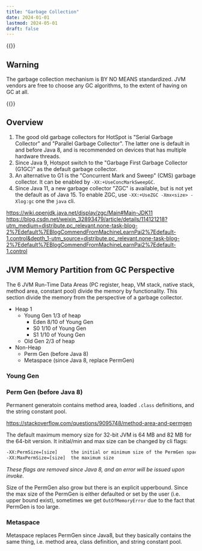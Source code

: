 ```yaml
---
title: "Garbage Collection"
date: 2024-01-01
lastmod: 2024-05-01
draft: false
---
```


{{<card pink>}}

## Warning

The garbage collection mechanism is BY NO MEANS standardized. JVM vendors are free to choose any GC algorithms, to the extent of having on GC at all.

{{</card>}}

Overview
-----------
1. The good old garbage collectors for HotSpot is "Serial Garbage Collector" and "Parallel Garbage Collector". The latter one is default in and before Java 8, and is recommended on devices that has multiple hardware threads.
2. Since Java 9, Hotspot switch to the "Garbage First Garbage Collector (G1GC)" as the default garbage collector.
2. An alternative to G1 is the "Concurrent Mark and Sweep" (CMS) garbage collector. It can be enabled by `-XX:+UseConcMarkSweepGC`.
3. Since Java 11, a new garbage collector "ZGC" is available, but is not yet the default as of Java 15. To enable ZGC, use `-XX:+UseZGC -Xmx<size> -Xlog:gc` one the `java` cli.

https://wiki.openjdk.java.net/display/zgc/Main#Main-JDK11
https://blog.csdn.net/weixin_32893479/article/details/114121218?utm_medium=distribute.pc_relevant.none-task-blog-2%7Edefault%7EBlogCommendFromMachineLearnPai2%7Edefault-1.control&depth_1-utm_source=distribute.pc_relevant.none-task-blog-2%7Edefault%7EBlogCommendFromMachineLearnPai2%7Edefault-1.control


JVM Memory Partition from GC Perspective
--------

The 6 JVM Run-Time Data Areas (PC register, heap, VM stack, native stack, method area, constant pool) divide the memory by functionality. This section divide the memory from the perspective of a garbage collector.

- Heap 1
    - Young Gen 1/3 of heap
        - Eden      8/10 of Young Gen
        - S0        1/10 of Young Gen
        - S1        1/10 of Young Gen
    - Old Gen  2/3 of heap
- Non-Heap
    - Perm Gen (before Java 8)
    - Metaspace (since Java 8, replace PermGen)

### Young Gen



### Perm Gen (before Java 8)

Permanent generatoin contains method area, loaded `.class` definitions, and the string constant pool.

https://stackoverflow.com/questions/9095748/method-area-and-permgen

The default maximum memory size for 32-bit JVM is 64 MB and 82 MB for the 64-bit version. It initial/min and max size can be changed by cli flags:

```txt
-XX:PermSize=[size]     the initial or minimum size of the PermGen space
-XX:MaxPermSize=[size]  the maximum size
```

*These flags are removed since Java 8, and an error will be issued upon invoke.*

Size of the PermGen also grow but there is an explicit upperbound. Since the max size of the PermGen is either defaulted or set by the user (i.e. upper bound exist), sometimes we get `OutOfMemoryError` due to the fact that PermGen is too large.

### Metaspace

Metaspace replaces PermGen since Java8, but they basically contains the same thing, i.e. method area, class definition, and string constant pool.

